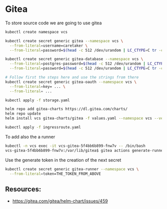 # Gitea

To store source code we are going to use gitea

```bash
kubectl create namespace vcs

kubectl create secret generic gitea --namespace vcs \
  --from-literal=username=caretaker \
  --from-literal=password=$(head -c 512 /dev/urandom | LC_CTYPE=C tr -cd 'a-zA-Z0-9' | head -c 64) 

kubectl create secret generic gitea-database --namespace vcs \
  --from-literal=postgres-password=$(head -c 512 /dev/urandom | LC_CTYPE=C tr -cd 'a-zA-Z0-9' | head -c 64) \
  --from-literal=password=$(head -c 512 /dev/urandom | LC_CTYPE=C tr -cd 'a-zA-Z0-9' | head -c 64)

# Follow first the steps here and use the strings from there
kubectl create secret generic gitea-oauth --namespace vcs \
  --from-literal=key= ... \
  --from-literal= ...

kubectl apply -f storage.yaml

helm repo add gitea-charts https://dl.gitea.com/charts/
helm repo update
helm install vcs gitea-charts/gitea -f values.yaml --namespace vcs --version 11.0.1

kubectl apply -f ingressroute.yaml


```


To add also the a runner 


``` bash
kubectl -n vcs exec -it vcs-gitea-5f4bb6b899-fnw7v -- /bin/bash
vcs-gitea-5f4bb6b899-fnw7v:/var/lib/gitea$ gitea actions generate-runner-token
```


Use the generate token in the creation of the next secret

```bash
kubectl create secret generic gitea-runner --namespace vcs \
  --from-literal=token=THE_TOKEN_FROM_ABOVE
```


## Resources: 

* https://gitea.com/gitea/helm-chart/issues/459